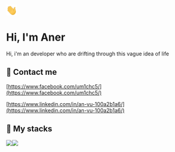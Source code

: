 <img src="https://raw.githubusercontent.com/ABSphreak/ABSphreak/master/gifs/Hi.gif" width="30px">

# Hi, I'm Aner

Hi, i'm an developer who are drifting through this vague idea of life

## 📧 Contact me

[https://www.facebook.com/um1chc5/](https://www.facebook.com/um1chc5/)

[https://www.linkedin.com/in/an-vu-100a2b1a6/](https://www.linkedin.com/in/an-vu-100a2b1a6/)

## 🔮 My stacks

<a href="https://cuthanh.com"><img height="150px" src="https://github-readme-stats.vercel.app/api?username=um1chc5&show_icons=true&hide_title=true&hide_border=true&theme=graywhite" /><img height="150px" src="https://github-readme-stats.vercel.app/api/top-langs/?username=um1chc5&show_icons=true&layout=compact&langs_count=6&hide_title=true&hide_border=true&theme=graywhite" /></a>

